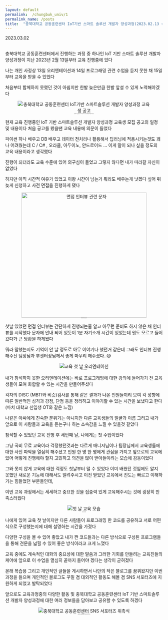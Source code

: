 ```yaml
---
layout: default
permalink:  /chungbuk_univ/1
permalink_name: /posts
title:  "충북대학교 공동훈련센터 IoT기반 스마트 솔루션 개발자 양성과정(2023.02.13 ~ 2023.07.05)"
---
```


<!-- **충북대학교 공동훈련센터 IoT기반 스마트 솔루션 개발자 양성과정(2023.02.13 ~ 2023.07.05)** -->



<p style="text-align:right font-weight:bold;">2023.03.02</p>

<br>
충북대학교 공동훈련센터에서 진행하는 과정 중 하나인 
IoT 기반 스마트 솔루션 개발자 양성과정이
지난 2023년 2월 13일부터 교육 진행중에 있다

 

나는 개인 사정상 13일 오리엔테이션과 14일 프로그래밍 관련 수업을 듣지 못한 채
15일부터 교육을 받을 수 있었다
  
  

  
처음부터 함께하지 못했던 것이 아쉽지만
한발 늦은만큼 한발 앞설 수 있게 노력해야겠다  
  
<figure style="text-align:center">
<img class="image" src="https://img1.daumcdn.net/thumb/R1280x0/?scode=mtistory2&fname=https%3A%2F%2Fblog.kakaocdn.net%2Fdn%2FWahHn%2Fbtr1CMz1tmf%2FGOa60dj1KogrsqtTMDLdFk%2Fimg.jpg" title="충북대학교 공동훈련센터 IoT기반 스마트솔루션 개발자 양성과정 교육생 공고">
<figcaption style="font-size:2px;">충북대학교 공동훈련센터 IoT기반 스마트솔루션 개발자 양성과정 교육생 공고</figcaption>
</figure>


현재 교육 진행중인 IoT 기반 스마트솔루션 개발자 양성과정 
교육생 모집 공고의 일정 및 내용이다
처음 공고를 봤을땐 교육 내용에 의문이 들었다
  
파이썬 하나 배우고 DB 배우고 데이터 전처리나
활용해서 딥러닝에 적용시키는것도 꽤나 어려웠는데
C / C# , 오라클, 아두이노, 안드로이드 ...
이게 말이 되나 싶을 정도의 교육 내용이라고 생각했다
  
  

진행이 되더라도 교육 수준에 있어 의구심이 들었고
그렇지 않다면 내가 따라갈 자신이 없었다
  


 
하지만 아직 시간적 여유가 있었고
이왕 시간이 남는거 뭐라도 배우는게 낫겠다 싶어
뒤늦게 신청하고 사전 면접을 진행하게 됐다
  
  

<figure style="text-align:center">
<img class="image" src="https://img1.daumcdn.net/thumb/R1280x0/?scode=mtistory2&fname=https%3A%2F%2Fblog.kakaocdn.net%2Fdn%2FJ731S%2Fbtr1Ef9OI4Q%2Fi2AdTXaEgKbvIKZPckDgU0%2Fimg.jpg" title="면접 인터뷰 관련 문자" style="width:400px;">
<figcaption style="text-align:center; font-size:2px;">면접 인터뷰 관련 문자</figcaption></figure>
  
  


첫날 있었던 면접 인터뷰는 간단하게 진행되는줄 알고
아무런 준비도 하지 않은 채 인터뷰를 시작했다
문자에 안내 되어 있듯이 1분 자기소개 시간이 있었는데
뭣도 모르고 들어갔다가 큰 당황을 하게됐다
  
  

뭐라 말했는지도 기억이 안 날 정도로 아무 이야기나 했던거 같은데
그래도 인터뷰 진행해주신 팀장님과 부센터장님께서 좋게 마무리 해주셨다..😅
  
  
<figure style="text-align:center">
<img class="image" src="https://img1.daumcdn.net/thumb/R1280x0/?scode=mtistory2&fname=https%3A%2F%2Fblog.kakaocdn.net%2Fdn%2Fcf5InJ%2Fbtr1nDK01se%2FzR9ZEYhQ9mdNWMTDHffKe1%2Fimg.jpg" title="교육 첫 날 오리엔테이션">
<figcaption style="text-align:center; font-size:2px;">교육 첫 날 오리엔테이션</figcaption></figure>
  
  
내가 참석하지 못한 오리엔테이션에는
바로 프로그래밍에 대한 강의에 들어가기 전
교육생들이 모여 화합할 수 있는 시간을 만들어주셨다
  
  

각자의 DISC (MBTI와 비슷)검사를 통해
같은 결과가 나온 인원들끼리 모여
각 성향에 따른 일반적인 성격과 강점, 단점 등을 정리하고
이야기할 수 있는 시간을 보냈다고 한다
(마치 대학교 신입생 OT와 같은 느낌)
  
  

나같은 아싸에게 친숙한 분위기는 아니지만
다른 교육생들의 얼굴과 이름
그리고 내가 앞으로 이 사람들과 교육을 듣는구나 하는
소속감을 느낄 수 있을것 같았다
  
  

참석할 수 있었던 교육 진행 후 세번째 날,
나에게는 첫 수업이었다
  
  


그냥 국비 무료 교육이라 걱정했던것과는 다르게
매니저님이나 팀장님께서 교육생들에 대한 사전 파악을 열심히 해주셨고
인원 한 명 한 명에게 관심을 가지고
앞으로의 교육에 있어 어떻게 진행해야 할지 고민하고
의견을 많이 받아들이려는 모습에 감동이었다
  
  

그와 못지 않게 교육에 대한 걱정도 첫날부터 덜 수 있었다
이미 배웠던 것임에도 알지 못했던 새로운 기능에 대해서도 알려주시고
이전 받았던 교육에서 진도는 빠르고
이해하기는 힘들었던 부분들인데,  
  
  
이번 교육 과정에서는
세세하고 중요한 것을 집중력 있게 교육해주시는 것에 굉장히 만족스러웠다
  
  

<figure style="text-align:center">
<img class="image" src="https://img1.daumcdn.net/thumb/R1280x0/?scode=mtistory2&fname=https%3A%2F%2Fblog.kakaocdn.net%2Fdn%2FbQAuKn%2Fbtr1Hh7Bzz9%2F2piPClxyPrJGlKo8MG9KLk%2Fimg.jpg" title="첫 날 교육 모습">
<figcaption style="text-align:center; font-size:2px;">첫 날 교육 모습</figcaption></figure>
  
  


나에게 있어 교육 첫 날이지만
다른 사람들이 프로그래밍 한 코드를 공유하고
서로 어떤식으로 구성했는지에 대해 설명하는 시간을 가졌다
  
  

다양한 구성을 볼 수 있어 좋았고
내가 짠 코드들과는 다른 방식으로 구성된 프로그램들을 통해
견문을 넓힐 수 있어 좋은 방식이라고 크게 느꼈다
  
  

교육 중에도 계속적인 대화의 중요성에 대한 말씀과
그러한 기회를 만들려는 교육진들의 케어에
앞으로 이 수업을 열심히 끝까지 들어야 겠다는 생각이 굳혀졌다
  
  

 

 

 

 

본래 복습용 그리고 개인적인 글들을 게시하면서
나만의 작은 블로그를 꿈꿔왔지만
이번 과정을 들으며 개인적인 블로그도 꾸밀 겸
대외적인 활동도 해볼 겸 SNS 서포터즈에 지원하게 되었고 발탁되었다
  
  

앞으로도 교육과정중의 다양한 활동 및
충북대학교 공동훈련센터 IoT 기반 스마트솔루션 개발자 양성과정에 대한
여러 정보들을 담아보고 공유할 수 있도록 하겠다
  
  

<figure style="text-align:center">
<img class="image" src="https://img1.daumcdn.net/thumb/R1280x0/?scode=mtistory2&fname=https%3A%2F%2Fblog.kakaocdn.net%2Fdn%2FbgqZMQ%2Fbtr1nxjxxD0%2Fm6Vu6lVZkFSIPmmvmWOuA0%2Fimg.jpg" title="충북대학교 공동훈련센터 SNS 서포터즈 위촉식">
<figcaption style="text-align:center; font-size:2px;">충북대학교 공동훈련센터 SNS 서포터즈 위촉식</figcaption></figure>